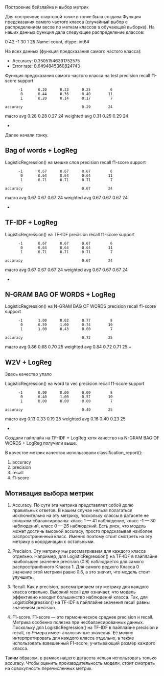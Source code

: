 Построение бейзлайна и выбор метрик

Для построяние стартовой точке в гонке была создана Функция предсказания самого частого класса (случайный выбор с распределением весов по меткам классов в  обучающей выборке).
На наших данных функция дала следующее распределение классов:

 0    42
-1    30
 1    25
Name: count, dtype: int64
 
На всех данных (функция предсказания самого частого класса):
- Accuracy: 0.35051546391752575
- Error rate: 0.6494845360824743


Функция предсказания самого частого класса на test
              precision    recall  f1-score   support

          -1       0.20      0.33      0.25         6
           0       0.44      0.36      0.40        11
           1       0.20      0.14      0.17         7

    accuracy                           0.29        24
   macro avg       0.28      0.28      0.27        24
weighted avg       0.31      0.29      0.29        24


+
Далее начали гонку.
## Bag of words + LogReg

LogisticRegression() на мешке слов
              precision    recall  f1-score   support

          -1       0.67      0.67      0.67         6
           0       0.64      0.64      0.64        11
           1       0.71      0.71      0.71         7

    accuracy                           0.67        24
   macro avg       0.67      0.67      0.67        24
weighted avg       0.67      0.67      0.67        24



+

## TF-IDF + LogReg
LogisticRegression() на TF-IDF
              precision    recall  f1-score   support

          -1       0.67      0.67      0.67         6
           0       0.64      0.64      0.64        11
           1       0.71      0.71      0.71         7

    accuracy                           0.67        24
   macro avg       0.67      0.67      0.67        24
weighted avg       0.67      0.67      0.67        24

+

## N-GRAM BAG OF WORDS + LogReg

LogisticRegression() на N-GRAM BAG OF WORDS
              precision    recall  f1-score   support

          -1       1.00      0.62      0.77         8
           0       0.59      1.00      0.74        10
           1       1.00      0.43      0.60         7

    accuracy                           0.72        25
   macro avg       0.86      0.68      0.70        25
weighted avg       0.84      0.72      0.71        25
+
## W2V + LogReg

Здесь качество упало

LogisticRegression() на word to vec
              precision    recall  f1-score   support

          -1       0.00      0.00      0.00         8
           0       0.40      1.00      0.57        10
           1       0.00      0.00      0.00         7

    accuracy                           0.40        25
   macro avg       0.13      0.33      0.19        25
weighted avg       0.16      0.40      0.23        25

+
Создали пайплайн на TF-IDF + LogReg хотя качество на N-GRAM BAG OF WORDS + LogReg получили выше.

В качестве метрик качество использовали classification_report():
1) accuracy 
2) precision 
3) recall
4) f1-score


## Мотивация выбора метрик

1. Accuracy. По сути эта метрика представляет собой долю правильных ответов. В нашем случае нельзя полагаться исключительно на эту метрику, поскольку классы в датасете не слишком сбалансированы: класс 1 — 41 наблюдение, класс -1 — 30 наблюдений, класс 0 — 26 наблюдений. Есть риск, что модель может достичь высокой accuracy, просто предсказывая наиболее распространенный класс. Именно поэтому стоит смотреть на эту метрику в координации с остальными.

2. Precision. Эту метрику мы рассматриваем для каждого класса отдельно. Например, для LogisticRegression() на TF-IDF в пайплайне наибольшее значение precision (0.8) наблюдается для самого распространённого Класса 1. Для самого редкого Класса 0 значение этой метрики равно 0.6, а это значит, что модель стоит улучшить. 

3. Recall. Как и precision, рассматриваем эту метрику для каждого класса отдельно. Высокий recall для означает, что модель эффективно находит большинство наблюдений класса. Так, для LogisticRegression() на TF-IDF в пайплайне значения recall равны значениям precision.

4. F1-score. F1-score — это гармоническое среднее precision и recall. Метрика особенно полезна при несбалансированных данных. Поскольку для LogisticRegression() на TF-IDF в пайплайне precision и recall, то F-мера имеет аналогичные значения. Её можно интерпретировать для каждого класса отдельно, а также использовать взвешенный F1-score, учитывающий размер каждого класса.

Таким образом, в рамках нашего датасета нельзя использовать только accuracy. Чтобы оценить производительность модели, стоит смотреть на совокупность перечисленных метрик.
